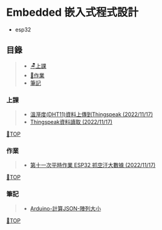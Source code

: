 # Embedded 嵌入式程式設計
- esp32
## 目錄
>- [🪑上課](#上課)
>- [📙作業](#作業)
>- [筆記](#筆記)
### 上課
>- [溫溼度(DHT11)資料上傳到Thingspeak (2022/11/17)](https://github.com/XiaoYu0708/Embedded/tree/WriteSingleFields)
>- [Thingspeak資料讀取 (2022/11/17)](https://github.com/XiaoYu0708/Embedded/tree/ReadMultipleFields)

[📍TOP](#目錄)
### 作業
>- [第十一次平時作業 ESP32 抓空汙大數據 (2022/11/17)](https://github.com/XiaoYu0708/Embedded/tree/HTTP-PM2.5-Print)

[📍TOP](#目錄)

### 筆記
>- [Arduino-計算JSON-陣列大小](https://github.com/XiaoYu0708/Embedded/tree/Arduino-%E8%A8%88%E7%AE%97JSON-%E9%99%A3%E5%88%97%E5%A4%A7%E5%B0%8F)

[📍TOP](#目錄)
